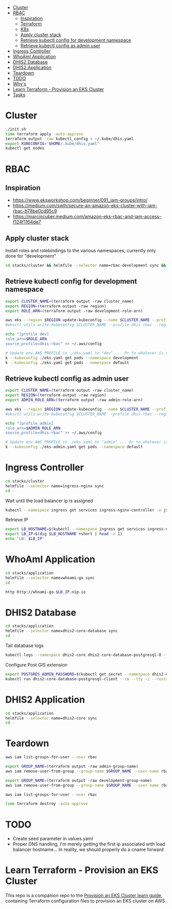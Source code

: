 <!-- START doctoc generated TOC please keep comment here to allow auto update -->
<!-- DON'T EDIT THIS SECTION, INSTEAD RE-RUN doctoc TO UPDATE -->


- [Cluster](#cluster)
- [RBAC](#rbac)
  - [Inspiration](#inspiration)
  - [Terraform](#terraform)
  - [K8s](#k8s)
  - [Apply cluster stack](#apply-cluster-stack)
  - [Retrieve kubectl config for development namespace](#retrieve-kubectl-config-for-development-namespace)
  - [Retrieve kubectl config as admin user](#retrieve-kubectl-config-as-admin-user)
- [Ingress Controller](#ingress-controller)
- [WhoAmI Application](#whoami-application)
- [DHIS2 Database](#dhis2-database)
- [DHIS2 Application](#dhis2-application)
- [Teardown](#teardown)
- [TODO](#todo)
- [Why's](#whys)
- [Learn Terraform - Provision an EKS Cluster](#learn-terraform---provision-an-eks-cluster)
- [Tasks](#tasks)

<!-- END doctoc generated TOC please keep comment here to allow auto update -->

# Cluster
```bash
./init.sh
time terraform apply -auto-approve
terraform output -raw kubectl_config > ~/.kube/dhis.yaml
export KUBECONFIG="$HOME/.kube/dhis.yaml"
kubectl get nodes
```

# RBAC
## Inspiration
* https://www.eksworkshop.com/beginner/091_iam-groups/intro/
* https://medium.com/swlh/secure-an-amazon-eks-cluster-with-iam-rbac-b78be0cd95c9
* https://marcincuber.medium.com/amazon-eks-rbac-and-iam-access-f124f1164de7

## Apply cluster stack
Install roles and rolebindings to the various namespaces, currently only done for "development"
```bash
cd stacks/cluster && helmfile --selector name=rbac-development sync && cd -
```

## Retrieve kubectl config for development namespace
```bash
export CLUSTER_NAME=(terraform output -raw cluster_name)
export REGION=(terraform output -raw region)
export ROLE_ARN=(terraform output -raw development-role-arn)

aws eks --region $REGION update-kubeconfig --name $CLUSTER_NAME --profile dhis-rbac --kubeconfig ./eks.yaml
#eksctl utils write-kubeconfig $CLUSTER_NAME --profile dhis-rbac --region $REGION --kubeconfig ./eks.yaml

echo "[profile dev]
role_arn=$ROLE_ARN
source_profile=dhis-rbac" >> ~/.aws/config

# Update env.AWS_PROFILE in ./eks.yaml to "dev" ... Or to whatever is defined in ~/.aws/config 
k --kubeconfig ./eks.yaml get pods --namespace development
k --kubeconfig ./eks.yaml get pods --namespace default
```

## Retrieve kubectl config as admin user
```bash
export CLUSTER_NAME=(terraform output -raw cluster_name)
export REGION=(terraform output -raw region)
export ADMIN_ROLE_ARN=(terraform output -raw admin-role-arn)

aws eks --region $REGION update-kubeconfig --name $CLUSTER_NAME --profile dhis-rbac --kubeconfig ./eks-admin.yaml
#eksctl utils write-kubeconfig $CLUSTER_NAME --profile dhis-rbac --region $REGION --kubeconfig ./eks-admin.yaml

echo "[profile admin]
role_arn=$ADMIN_ROLE_ARN
source_profile=dhis-rbac" >> ~/.aws/config

# Update env.AWS_PROFILE in ./eks.yaml to "admin" ... Or to whatever is defined in ~/.aws/config 
k --kubeconfig ./eks-admin.yaml get pods --namespace default
```

# Ingress Controller
```bash
cd stacks/cluster
helmfile --selector name=ingress-nginx sync
cd -
```

Wait until the load balancer ip is assigned
```bash
kubectl --namespace ingress get services ingress-nginx-controller -o jsonpath="{.status.loadBalancer.ingress[0].hostname}"
```

Retrieve IP
```bash
export LB_HOSTNAME=$(kubectl --namespace ingress get services ingress-nginx-controller -o jsonpath="{.status.loadBalancer.ingress[0].hostname}")
export LB_IP=$(dig $LB_HOSTNAME +short | head -n 1)
echo "LB: $LB_IP"
```

# WhoAmI Application
```bash
cd stacks/application
helmfile --selector name=whoami-go sync
cd -

http http://whoami-go-$LB_IP.nip.io
```

# DHIS2 Database
```bash
cd stacks/application
helmfile --selector name=dhis2-core-database sync
cd -
```

Tail database logs
```bash
kubectl logs --namespace dhis2-core dhis2-core-database-postgresql-0 -f
```

Configure Post GIS extension
```bash
export POSTGRES_ADMIN_PASSWORD=$(kubectl get secret --namespace dhis2-core dhis2-core-database-postgresql -o jsonpath="{.data.postgresql-postgres-password}" | base64 --decode)
kubectl run dhis2-core-database-postgresql-client --rm --tty -i --restart='Never' --namespace dhis2-core --image docker.io/bitnami/postgresql:10 --env="PGPASSWORD=$POSTGRES_ADMIN_PASSWORD" --command -- /bin/sh -c 'echo "create extension postgis; \dx;" | psql --host dhis2-core-database-postgresql -U postgres -d dhis2 -p 5432'
```

# DHIS2 Application
```bash
cd stacks/application
helmfile --selector name=dhis2-core sync
cd -
```

# Teardown
```bash
aws iam list-groups-for-user --user rbac

export GROUP_NAME=(terraform output -raw admin-group-name)
aws iam remove-user-from-group --group-name $GROUP_NAME --user-name rbac

export GROUP_NAME=(terraform output -raw development-group-name)
aws iam remove-user-from-group --group-name $GROUP_NAME --user-name rbac

aws iam list-groups-for-user --user rbac

time terraform destroy -auto-approve
```

# TODO
* Create seed parameter in values.yaml
* Proper DNS handling, I'm merely getting the first ip associated with load balancer hostname... In reality, we should properly do a cname forward

# Learn Terraform - Provision an EKS Cluster

This repo is a companion repo to the [Provision an EKS Cluster learn guide](https://learn.hashicorp.com/terraform/kubernetes/provision-eks-cluster), containing
Terraform configuration files to provision an EKS cluster on AWS.
